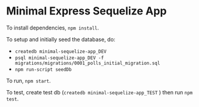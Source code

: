 # Minimal Express Sequelize App

To install dependencies, `npm install`.

To setup and initially seed the database, do:

* `createdb minimal-sequelize-app_DEV`
* `psql minimal-sequelize-app_DEV -f migrations/migrations/0001_polls_initial_migration.sql`
* `npm run-script seedDb`

To run, `npm start`.

To test, create test db (`createdb minimal-sequelize-app_TEST`
) then run `npm test`.



